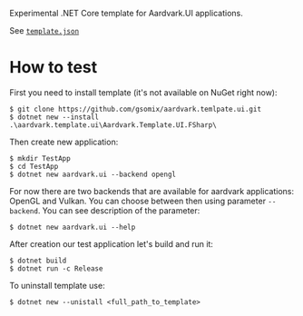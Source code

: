 Experimental .NET Core template for Aardvark.UI applications.

See [`template.json`](./Aardvark.Template.UI.FSharp/.template.config/template.json)

# How to test

First you need to install template (it's not available on NuGet right now):

```
$ git clone https://github.com/gsomix/aardvark.temlpate.ui.git
$ dotnet new --install .\aardvark.template.ui\Aardvark.Template.UI.FSharp\
```

Then create new application:

```
$ mkdir TestApp
$ cd TestApp
$ dotnet new aardvark.ui --backend opengl
```

For now there are two backends that are available for aardvark applications: OpenGL and Vulkan.
You can choose between then using parameter `--backend`. You can see description of the parameter:

```
$ dotnet new aardvark.ui --help
```

After creation our test application let's build and run it:

```
$ dotnet build
$ dotnet run -c Release
```

To uninstall template use:

```
$ dotnet new --unistall <full_path_to_template>
```
